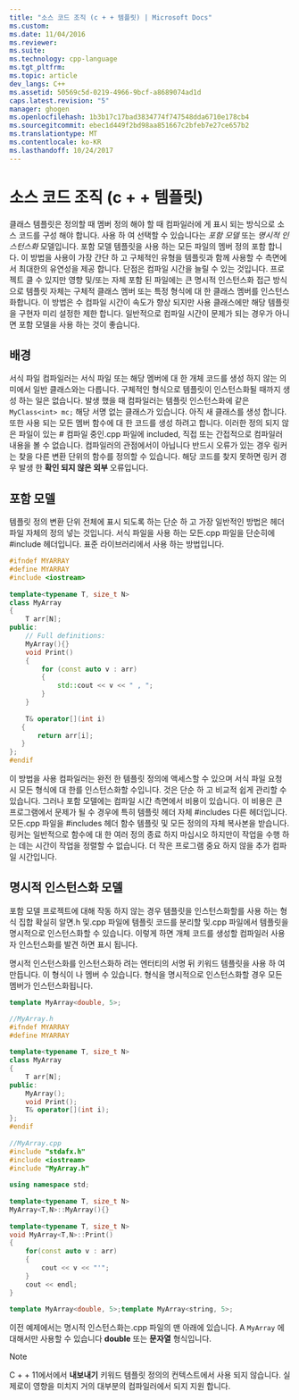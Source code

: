 ```yaml
---
title: "소스 코드 조직 (c + + 템플릿) | Microsoft Docs"
ms.custom: 
ms.date: 11/04/2016
ms.reviewer: 
ms.suite: 
ms.technology: cpp-language
ms.tgt_pltfrm: 
ms.topic: article
dev_langs: C++
ms.assetid: 50569c5d-0219-4966-9bcf-a8689074ad1d
caps.latest.revision: "5"
manager: ghogen
ms.openlocfilehash: 1b3b17c17bad3834774f747548dda6710e178cb4
ms.sourcegitcommit: ebec1d449f2bd98aa851667c2bfeb7e27ce657b2
ms.translationtype: MT
ms.contentlocale: ko-KR
ms.lasthandoff: 10/24/2017
---
```

# <a name="source-code-organization-c-templates"></a>소스 코드 조직 (c + + 템플릿)

클래스 템플릿은 정의할 때 멤버 정의 해야 할 때 컴파일러에 게 표시 되는 방식으로 소스 코드를 구성 해야 합니다.   사용 하 여 선택할 수 있습니다는 *포함 모델* 또는 *명시적 인스턴스화* 모델입니다. 포함 모델 템플릿을 사용 하는 모든 파일의 멤버 정의 포함 합니다. 이 방법을 사용이 가장 간단 하 고 구체적인 유형을 템플릿과 함께 사용할 수 측면에서 최대한의 유연성을 제공 합니다. 단점은 컴파일 시간을 늘릴 수 있는 것입니다. 프로젝트 클 수 있지만 영향 및/또는 자체 포함 된 파일에는 큰 명시적 인스턴스화 접근 방식으로 템플릿 자체는 구체적 클래스 멤버 또는 특정 형식에 대 한 클래스 멤버를 인스턴스화합니다.  이 방법은 수 컴파일 시간이 속도가 향상 되지만 사용 클래스에만 해당 템플릿을 구현자 미리 설정한 제한 합니다. 일반적으로 컴파일 시간이 문제가 되는 경우가 아니면 포함 모델을 사용 하는 것이 좋습니다.  
  
## <a name="background"></a>배경

 서식 파일 컴파일러는 서식 파일 또는 해당 멤버에 대 한 개체 코드를 생성 하지 않는 의미에서 일반 클래스와는 다릅니다. 구체적인 형식으로 템플릿이 인스턴스화될 때까지 생성 하는 일은 없습니다. 발생 했을 때 컴파일러는 템플릿 인스턴스화에 같은 `MyClass<int> mc;` 해당 서명 없는 클래스가 있습니다. 아직 새 클래스를 생성 합니다. 또한 사용 되는 모든 멤버 함수에 대 한 코드를 생성 하려고 합니다. 이러한 정의 되지 않은 파일이 있는 # 컴파일 중인.cpp 파일에 included, 직접 또는 간접적으로 컴파일러 내용을 볼 수 없습니다.  컴파일러의 관점에서이 아닙니다 반드시 오류가 있는 경우 링커는 찾을 다른 변환 단위의 함수를 정의할 수 있습니다.  해당 코드를 찾지 못하면 링커 경우 발생 한 **확인 되지 않은 외부** 오류입니다.  

## <a name="the-inclusion-model"></a>포함 모델

 템플릿 정의 변환 단위 전체에 표시 되도록 하는 단순 하 고 가장 일반적인 방법은 헤더 파일 자체의 정의 넣는 것입니다.  서식 파일을 사용 하는 모든.cpp 파일을 단순히에 #include 헤더입니다. 표준 라이브러리에서 사용 하는 방법입니다.  
  
```cpp
#ifndef MYARRAY  
#define MYARRAY  
#include <iostream>  
  
template<typename T, size_t N>  
class MyArray  
{  
    T arr[N];  
public:  
    // Full definitions:  
    MyArray(){}  
    void Print()  
    {  
        for (const auto v : arr)  
        {  
            std::cout << v << " , ";  
        }  
    }  
  
    T& operator[](int i)  
   {  
       return arr[i];  
   }   
};  
#endif  
```  
  
 이 방법을 사용 컴파일러는 완전 한 템플릿 정의에 액세스할 수 있으며 서식 파일 요청 시 모든 형식에 대 한를 인스턴스화할 수입니다. 것은 단순 하 고 비교적 쉽게 관리할 수 있습니다. 그러나 포함 모델에는 컴파일 시간 측면에서 비용이 있습니다.   이 비용은 큰 프로그램에서 문제가 될 수 경우에 특히 템플릿 헤더 자체 #includes 다른 헤더입니다. 모든.cpp 파일을 #includes 헤더 함수 템플릿 및 모든 정의의 자체 복사본을 받습니다. 링커는 일반적으로 함수에 대 한 여러 정의 종료 하지 마십시오 하지만이 작업을 수행 하는 데는 시간이 작업을 정렬할 수 없습니다. 더 작은 프로그램 중요 하지 않을 추가 컴파일 시간입니다.  
  
## <a name="the-explicit-instantiation-model"></a>명시적 인스턴스화 모델

 포함 모델 프로젝트에 대해 작동 하지 않는 경우 템플릿을 인스턴스화할를 사용 하는 형식 집합 확실히 알면.h 및.cpp 파일에 템플릿 코드를 분리할 및.cpp 파일에서 템플릿을 명시적으로 인스턴스화할 수 있습니다. 이렇게 하면 개체 코드를 생성할 컴파일러 사용자 인스턴스화를 발견 하면 표시 됩니다.  
  
 명시적 인스턴스화를 인스턴스화하 려는 엔터티의 서명 뒤 키워드 템플릿을 사용 하 여 만듭니다. 이 형식이 나 멤버 수 있습니다. 형식을 명시적으로 인스턴스화할 경우 모든 멤버가 인스턴스화됩니다.  
  
```cpp
template MyArray<double, 5>;  
```  
  
```cpp
//MyArray.h  
#ifndef MYARRAY  
#define MYARRAY  
  
template<typename T, size_t N>  
class MyArray  
{  
    T arr[N];  
public:  
    MyArray();  
    void Print();  
    T& operator[](int i);  
};  
#endif  
  
//MyArray.cpp  
#include "stdafx.h"  
#include <iostream>  
#include "MyArray.h"  
  
using namespace std;  
  
template<typename T, size_t N>  
MyArray<T,N>::MyArray(){}  
  
template<typename T, size_t N>  
void MyArray<T,N>::Print()  
{  
    for(const auto v : arr)  
    {  
        cout << v << "'";  
    }  
    cout << endl;  
}  
  
template MyArray<double, 5>;template MyArray<string, 5>;  
```  
  
 이전 예제에서는 명시적 인스턴스화는.cpp 파일의 맨 아래에 있습니다. A `MyArray` 에 대해서만 사용할 수 있습니다 **double** 또는 **문자열** 형식입니다.  
  
> [!NOTE]
>  C + + 11에서에서 **내보내기** 키워드 템플릿 정의의 컨텍스트에서 사용 되지 않습니다. 실제로이 영향을 미치지 거의 대부분의 컴파일러에서 되지 지원 합니다.
